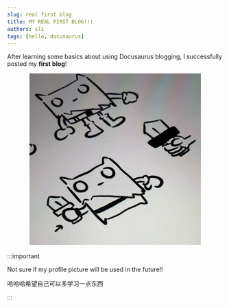 ```yaml
---
slug: real first blog
title: MY REAL FIRST BLOG!!!
authors: sli
tags: [hello, docusaurus]
---
```


After learning some basics about using Docusaurus blogging, I successfully posted my **first blog**!

<center>
<img src="picture.jpg" width="400" height="400" />
</center>

:::important

Not sure if my profile picture will be used in the future!!

哈哈哈希望自己可以多学习一点东西

:::